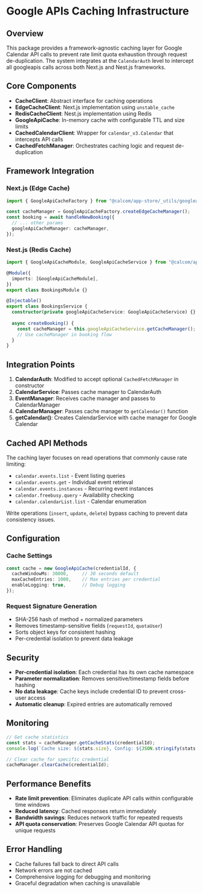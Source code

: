 # Google APIs Caching Infrastructure

## Overview

This package provides a framework-agnostic caching layer for Google Calendar API calls to prevent rate limit quota exhaustion through request de-duplication. The system integrates at the `CalendarAuth` level to intercept all googleapis calls across both Next.js and Nest.js frameworks.

## Core Components

- **CacheClient**: Abstract interface for caching operations
- **EdgeCacheClient**: Next.js implementation using `unstable_cache`
- **RedisCacheClient**: Nest.js implementation using Redis
- **GoogleApiCache**: In-memory cache with configurable TTL and size limits
- **CachedCalendarClient**: Wrapper for `calendar_v3.Calendar` that intercepts API calls
- **CachedFetchManager**: Orchestrates caching logic and request de-duplication

## Framework Integration

### Next.js (Edge Cache)

```typescript
import { GoogleApiCacheFactory } from "@calcom/app-store/_utils/googleapis";

const cacheManager = GoogleApiCacheFactory.createEdgeCacheManager();
const booking = await handleNewBooking({
  // ... other params
  googleApiCacheManager: cacheManager,
});
```

### Nest.js (Redis Cache)

```typescript
import { GoogleApiCacheModule, GoogleApiCacheService } from "@calcom/app-store/_utils/googleapis";

@Module({
  imports: [GoogleApiCacheModule],
})
export class BookingsModule {}

@Injectable()
export class BookingsService {
  constructor(private googleApiCacheService: GoogleApiCacheService) {}
  
  async createBooking() {
    const cacheManager = this.googleApiCacheService.getCacheManager();
    // Use cacheManager in booking flow
  }
}
```

## Integration Points

1. **CalendarAuth**: Modified to accept optional `CachedFetchManager` in constructor
2. **CalendarService**: Passes cache manager to CalendarAuth
3. **EventManager**: Receives cache manager and passes to CalendarManager
4. **CalendarManager**: Passes cache manager to `getCalendar()` function
5. **getCalendar()**: Creates CalendarService with cache manager for Google Calendar

## Cached API Methods

The caching layer focuses on read operations that commonly cause rate limiting:

- `calendar.events.list` - Event listing queries
- `calendar.events.get` - Individual event retrieval  
- `calendar.events.instances` - Recurring event instances
- `calendar.freebusy.query` - Availability checking
- `calendar.calendarList.list` - Calendar enumeration

Write operations (`insert`, `update`, `delete`) bypass caching to prevent data consistency issues.

## Configuration

### Cache Settings

```typescript
const cache = new GoogleApiCache(credentialId, {
  cacheWindowMs: 30000,     // 30 seconds default
  maxCacheEntries: 1000,    // Max entries per credential
  enableLogging: true,      // Debug logging
});
```

### Request Signature Generation

- SHA-256 hash of method + normalized parameters
- Removes timestamp-sensitive fields (`requestId`, `quotaUser`)
- Sorts object keys for consistent hashing
- Per-credential isolation to prevent data leakage

## Security

- **Per-credential isolation**: Each credential has its own cache namespace
- **Parameter normalization**: Removes sensitive/timestamp fields before hashing
- **No data leakage**: Cache keys include credential ID to prevent cross-user access
- **Automatic cleanup**: Expired entries are automatically removed

## Monitoring

```typescript
// Get cache statistics
const stats = cacheManager.getCacheStats(credentialId);
console.log(`Cache size: ${stats.size}, Config: ${JSON.stringify(stats.config)}`);

// Clear cache for specific credential
cacheManager.clearCache(credentialId);
```

## Performance Benefits

- **Rate limit prevention**: Eliminates duplicate API calls within configurable time windows
- **Reduced latency**: Cached responses return immediately
- **Bandwidth savings**: Reduces network traffic for repeated requests
- **API quota conservation**: Preserves Google Calendar API quotas for unique requests

## Error Handling

- Cache failures fall back to direct API calls
- Network errors are not cached
- Comprehensive logging for debugging and monitoring
- Graceful degradation when caching is unavailable
